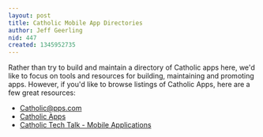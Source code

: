 ```yaml
---
layout: post
title: Catholic Mobile App Directories
author: Jeff Geerling
nid: 447
created: 1345952735
---
```

Rather than try to build and maintain a directory of Catholic apps here, we'd like to focus on tools and resources for building, maintaining and promoting apps. However, if you'd like to browse listings of Catholic Apps, here are a few great resources:

<ul>
	<li><a href="http://catholicapps.com/">Catholic@pps.com</a></li>
	<li><a href="http://catholicapps.wordpress.com/">Catholic Apps</a></li>
	<li><a href="http://catholictechtalk.com/mobile-apps/">Catholic Tech Talk - Mobile Applications</a></li>
</ul>
